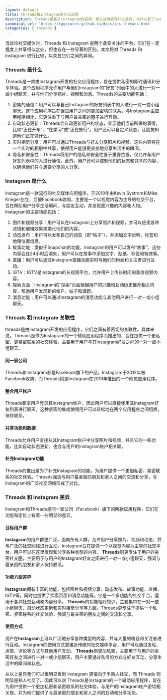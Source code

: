 ```yaml
---
layout: default
title: threads和instagram有什么区别
description: threads是基于instagram的应用，那么这两者有什么差异，为什么有了instagram还需要有另外一个threads app呢，threads app是不是值得我们进一步去了解和应用呢？相信这是很多人的问题，今天就带大家来聊一聊这两者的关联和差异性。
canonical_url: 'https://tggsearch.github.io/docs/ins-threads.html'
categories: [ threads ]
---
```

当谈论社交媒体时，Threads 和 Instagram 是两个备受关注的平台，它们在一定程度上共享相似之处，但也存在一些显著的区别。本文将对 Threads 和 Instagram 进行比较，以突显它们之间的异同。

### Threads 是什么
Threads是一款由Instagram开发的社交应用程序，旨在提供私密的即时通讯和分享体验。这个应用程序允许用户与他们Instagram的“好友”列表中的人进行一对一或小组聊天，并与他们分享照片、视频和消息。Threads的主要功能包括：
1. 密集的通信：用户可以与自己Instagram的好友列表中的人进行一对一或小组聊天。这个应用程序旨在促进用户之间的更加密切的联系，与Instagram主应用程序相比，它更注重于与用户最亲密的圈子进行互动。
2. 自动状态更新：Threads会自动更新用户的状态，显示他们当前所做的事情，比如“正在开车”、“在学习”或“正在旅行”。用户还可以自定义状态，让朋友知道他们正在做什么。
3. 实时相册分享：用户可以通过Threads与好友分享照片和视频，这些内容将在一个实时的相册中共享，使得用户能够更直接地分享生活中的瞬间。
4. 隐私和安全性：Threads将用户的隐私和安全性置于重要位置，仅允许与用户好友列表中的人进行通信。此外，用户还可以控制他们的状态和共享的内容，以确保他们只与想要分享的人分享。

### Instagram 是什么
Instagram是一款流行的社交媒体应用程序，于2010年由Kevin Systrom和Mike Krieger创立，后被Facebook收购，主要是一个以视觉内容为主导的社交平台，旨在帮助用户分享生活瞬间、与朋友互动，并发现感兴趣的内容和人物。Instagram的主要功能包括：
1. 图片和视频分享：用户可以在Instagram上分享照片和视频，并可以应用各种滤镜和编辑效果来美化他们的内容。
2. 动态发布：用户可以发布自己的动态（即“帖子”），并添加文字说明、标签和地理位置信息。
3. 故事功能：类似于Snapchat的功能，Instagram的用户可以发布“故事”，这些内容会在24小时后消失，用户可以在故事中添加文字、贴纸、标签和特效等。
4. 直播：用户可以通过Instagram直播功能实时与他们的粉丝和关注者进行互动。
5. IGTV：IGTV是Instagram的长视频平台，允许用户上传长时间的垂直视频内容。
6. 探索页面：Instagram的“探索”页面根据用户的兴趣和互动历史推荐相关内容，帮助用户发现新的帐户、帖子和话题。
7. 消息功能：用户可以通过Instagram的消息功能与其他用户进行一对一或小组聊天。

### Threads 和 Instagram 关联性
threads是由Instagram开发的应用程序，它们之间有着密切的关联性。具体来说，Threads是作为Instagram的一个辅助应用程序而推出的，旨在提供一个更私密、更紧密联系的社交体验，主要用于用户与其Instagram好友之间的一对一或小组聊天。

#### 同一家公司
Threads和Instagram都是Facebook旗下的产品。Instagram于2012年被Facebook收购，而Threads则是Instagram在2019年推出的一个附属应用程序。

#### 整合用户帐户
Threads要求用户登录其Instagram帐户，因此用户可以直接使用其Instagram好友列表进行聊天。这种紧密的集成使得用户可以轻松地在两个应用程序之间切换，保持联系。

#### 共享功能和数据
Threads允许用户直接从其Instagram帐户中分享照片和视频，并且它的一些功能，比如自动状态更新，也会与用户的Instagram帐户相关联。

#### 补充Instagram功能
Threads的推出是为了补充Instagram的功能，为用户提供一个更加私密、紧密联系的社交体验。Threads强调与用户最亲密的朋友和家人之间的交流和分享，与Instagram的广泛社交网络形成了对比。

### Threads 和 Instagram 差异
Instagram和Threads是同一家公司（Facebook）旗下的两款应用程序，它们在功能和定位上有着一些明显的差异。

#### 目标用户群
**Instagram**的用户群更广泛，面向所有人群，允许用户分享照片、视频和动态，并与广泛的社交网络进行互动。Instagram旨在提供一个以视觉内容为主导的社交平台，用户可以在这里发现和分享各种类型的内容。
**Threads**则更专注于用户的亲密社交圈，主要用于与用户的Instagram好友之间进行一对一或小组聊天，强调与最亲密的朋友和家人保持联系。

#### 功能方面差异
**Instagram**拥有丰富的功能，包括图片和视频分享、动态发布、故事功能、直播、IGTV等，同时也提供了探索页面和消息功能等。它是一个多功能的社交平台，适用于各种社交互动和内容分享。
**Threads**的功能相对较少，主要集中在一对一或小组聊天、自动状态更新和实时相册分享等方面。Threads更专注于提供一个私密、紧密联系的社交体验，强调与最亲密的朋友之间的交流和分享。

#### 使用方式
用户在**Instagram**上可以广泛地分享各种类型的内容，并与大量的粉丝和关注者进行互动。Instagram的使用方式更接近传统的社交媒体平台，用户可以通过发帖、点赞、评论等方式与其他用户互动。
**Threads**则更加私密，主要用于与用户的亲密好友之间进行一对一或小组聊天。用户主要通过私信的方式与好友互动，分享生活中的瞬间和状态。

从以上差异我们可以很明显看到 Instagram 更偏向于半熟人社交，而 Threads 则明显是熟人社交了。因此可以说 Threads是Instagram的一个辅助应用程序，旨在为用户提供一个更加私密和紧密联系的社交体验，与用户的Instagram帐户密切相关联，并为他们提供了与最亲密的朋友和家人之间的互动和分享功能。